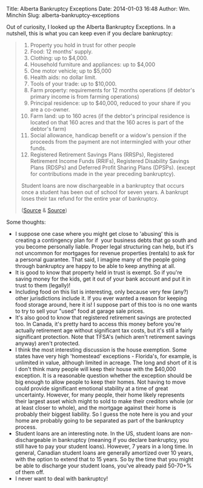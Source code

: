 Title: Alberta Bankruptcy Exceptions
Date: 2014-01-03 16:48
Author: Wm. Minchin
Slug: alberta-bankruptcy-exceptions

Out of curiosity, I looked up the Alberta Bankruptcy Exceptions. In a
nutshell, this is what you can keep even if you declare bankruptcy:

> 
> 1.  Property you hold in trust for other people
> 2.  Food: 12 months' supply.
> 3.  Clothing: up to $4,000.
> 4.  Household furniture and appliances: up to $4,000
> 5.  One motor vehicle; up to $5,000
> 6.  Health aids: no dollar limit.
> 7.  Tools of your trade: up to $10,000.
> 8.  Farm property: requirements for 12 months operations (if debtor's
>     primary income is from farming operations)
> 9.  Principal residence: up to $40,000, reduced to your share if you
>     are a co-owner.
> 10. Farm land: up to 160 acres (if the debtor's principal residence is
>     located on that 160 acres and that the 160 acres is part of the
>     debtor's
>     farm)
> 11. Social allowance, handicap benefit or a widow's pension if the
>     proceeds from the payment are not intermingled with your other
>     funds.
> 12. Registered Retirement Savings Plans (RRSPs), Registered Retirement
>     Income Funds (RRIFs), Registered Disability Savings Plans (RDSPs)
>     and
>     Deferred Profit Sharing Plans (DPSPs). (except for contributions
>     made in
>     the year preceding bankruptcy).
>
> Student loans are now dischargeable in a bankruptcy that occurs once a
> student has been out of school for seven years. A bankrupt loses their
> tax refund for the entire year of bankruptcy.
> 
> ([Source](http://www.bankruptcy-canada.ca/what-i-keep-or-lose-in-bankruptcy-in-canada/bankruptcy-exemptions-in-canada.htm)
> &
> [Source](http://alberta.bankruptcycanada.com/alberta-bankruptcy-exemptions.htm))

Some thoughts:

-   I suppose one case where you might get close to 'abusing' this is
    creating a contingency plan for if  your business debts that go
    south and you become personally liable. Proper legal structuring can
    help, but it's not uncommon for mortgages for revenue properties
    (rentals) to ask for a personal guarantee. That said, I imagine many
    of the people going through bankruptcy are happy to be able to keep
    anything at all.
-   It is good to know that property held in trust is exempt. So if
    you're saving money for the kids, get it out of your bank account
    and put it in trust to them (legally)!
-   Including food on this list is interesting, only because very few
    (any?) other jurisdictions include it. If you ever wanted a reason
    for keeping food storage around, here it is! I suppose part of this
    too is no one wants to try to sell your "used" food at garage sale
    prices.
-   It's also good to know that registered retirement savings are
    protected too. In Canada, it's pretty hard to access this money
    before you're actually retirement age without significant tax costs,
    but it's still a fairly significant protection. Note that TFSA's
    (which aren't retirement savings anyway) aren't protected.
-   I think the most interesting discussion is the house exemption. Some
    states have very high 'homestead' exceptions - Florida's, for
    example, is unlimited in value, although limited in acreage. The
    long and short of it is I don't think many people will keep their
    house with the $40,000 exception. It is a reasonable question
    whether the exception should be big enough to allow people to keep
    their homes. Not having to move could provide significant emotional
    stability at a time of great uncertainty. However, for many people,
    their home likely represents their largest asset which might to sold
    to make their creditors whole (or at least closer to whole), and the
    mortgage against their home is probably their biggest liability. So
    I guess the note here is you and your home are probably going to be
    separated as part of the bankruptcy process.
-   Student loans are an interesting note. In the US, student loans are
    non-dischargeable in bankruptcy (meaning if you declare bankruptcy,
    you still have to pay your student loans). However, 7 years in a
    long time. In general, Canadian student loans are generally
    amortized over 10 years, with the option to extend that to 15 years.
    So by the time that you might be able to discharge your student
    loans, you've already paid 50-70+% of them off.
-   I never want to deal with bankruptcy!
